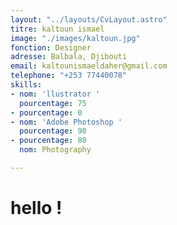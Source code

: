 ```yaml
---
layout: "../layouts/CvLayout.astro"
titre: kaltoun ismael
image: "./images/kaltoun.jpg"
fonction: Designer
adresse: Balbala, Djibouti
email: kaltounismaeldaher@gmail.com
telephone: "+253 77440078"
skills:
- nom: 'llustrator '
  pourcentage: 75
- pourcentage: 0
- nom: 'Adobe Photoshop '
  pourcentage: 90
- pourcentage: 80
  nom: Photography

---
```

# hello !